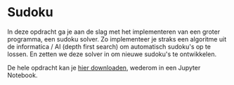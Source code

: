 # Sudoku
In deze opdracht ga je aan de slag met het implementeren van een groter programma, een sudoku solver. Zo implementeer je straks een algoritme uit de informatica / AI (depth first search) om automatisch sudoku's op te lossen. En zetten we deze solver in om nieuwe sudoku's te ontwikkelen.

De hele opdracht kan je [hier downloaden](https://github.com/Jelleas/sudoku_ipynb/archive/master.zip), wederom in een Jupyter Notebook.

